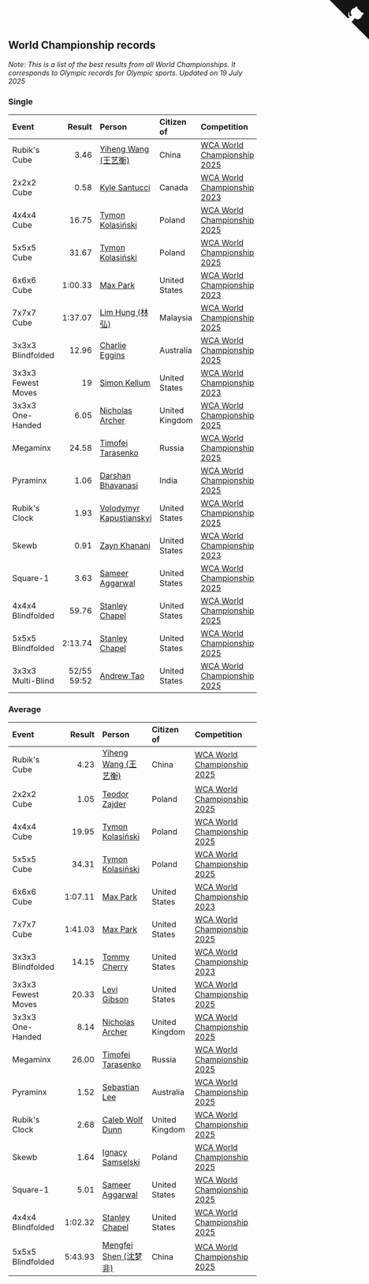 ## World Championship records

*Note: This is a list of the best results from all World Championships. It corresponds to Olympic records for Olympic sports.*
*Updated on 19 July 2025*


### Single

| Event | Result | Person | Citizen of | Competition |
| :--- | ---: | :--- | :--- | :--- |
| Rubik's Cube | 3.46 | [Yiheng Wang (王艺衡)](https://www.worldcubeassociation.org/persons/2019WANY36) | China | [WCA World Championship 2025](https://www.worldcubeassociation.org/competitions/WC2025) |
| 2x2x2 Cube | 0.58 | [Kyle Santucci](https://www.worldcubeassociation.org/persons/2016SANT08) | Canada | [WCA World Championship 2023](https://www.worldcubeassociation.org/competitions/WC2023) |
| 4x4x4 Cube | 16.75 | [Tymon Kolasiński](https://www.worldcubeassociation.org/persons/2016KOLA02) | Poland | [WCA World Championship 2025](https://www.worldcubeassociation.org/competitions/WC2025) |
| 5x5x5 Cube | 31.67 | [Tymon Kolasiński](https://www.worldcubeassociation.org/persons/2016KOLA02) | Poland | [WCA World Championship 2025](https://www.worldcubeassociation.org/competitions/WC2025) |
| 6x6x6 Cube | 1:00.33 | [Max Park](https://www.worldcubeassociation.org/persons/2012PARK03) | United States | [WCA World Championship 2023](https://www.worldcubeassociation.org/competitions/WC2023) |
| 7x7x7 Cube | 1:37.07 | [Lim Hung (林弘)](https://www.worldcubeassociation.org/persons/2016HUNG08) | Malaysia | [WCA World Championship 2025](https://www.worldcubeassociation.org/competitions/WC2025) |
| 3x3x3 Blindfolded | 12.96 | [Charlie Eggins](https://www.worldcubeassociation.org/persons/2019EGGI02) | Australia | [WCA World Championship 2025](https://www.worldcubeassociation.org/competitions/WC2025) |
| 3x3x3 Fewest Moves | 19 | [Simon Kellum](https://www.worldcubeassociation.org/persons/2016KELL12) | United States | [WCA World Championship 2023](https://www.worldcubeassociation.org/competitions/WC2023) |
| 3x3x3 One-Handed | 6.05 | [Nicholas Archer](https://www.worldcubeassociation.org/persons/2020ARCH01) | United Kingdom | [WCA World Championship 2025](https://www.worldcubeassociation.org/competitions/WC2025) |
| Megaminx | 24.58 | [Timofei Tarasenko](https://www.worldcubeassociation.org/persons/2019TARA09) | Russia | [WCA World Championship 2025](https://www.worldcubeassociation.org/competitions/WC2025) |
| Pyraminx | 1.06 | [Darshan Bhavanasi](https://www.worldcubeassociation.org/persons/2022BHAV01) | India | [WCA World Championship 2025](https://www.worldcubeassociation.org/competitions/WC2025) |
| Rubik's Clock | 1.93 | [Volodymyr Kapustianskyi](https://www.worldcubeassociation.org/persons/2022KAPU01) | United States | [WCA World Championship 2025](https://www.worldcubeassociation.org/competitions/WC2025) |
| Skewb | 0.91 | [Zayn Khanani](https://www.worldcubeassociation.org/persons/2018KHAN28) | United States | [WCA World Championship 2023](https://www.worldcubeassociation.org/competitions/WC2023) |
| Square-1 | 3.63 | [Sameer Aggarwal](https://www.worldcubeassociation.org/persons/2017AGGA01) | United States | [WCA World Championship 2025](https://www.worldcubeassociation.org/competitions/WC2025) |
| 4x4x4 Blindfolded | 59.76 | [Stanley Chapel](https://www.worldcubeassociation.org/persons/2016CHAP04) | United States | [WCA World Championship 2025](https://www.worldcubeassociation.org/competitions/WC2025) |
| 5x5x5 Blindfolded | 2:13.74 | [Stanley Chapel](https://www.worldcubeassociation.org/persons/2016CHAP04) | United States | [WCA World Championship 2025](https://www.worldcubeassociation.org/competitions/WC2025) |
| 3x3x3 Multi-Blind | 52/55 59:52 | [Andrew Tao](https://www.worldcubeassociation.org/persons/2022TAOA01) | United States | [WCA World Championship 2025](https://www.worldcubeassociation.org/competitions/WC2025) |

### Average

| Event | Result | Person | Citizen of | Competition |
| :--- | ---: | :--- | :--- | :--- |
| Rubik's Cube | 4.23 | [Yiheng Wang (王艺衡)](https://www.worldcubeassociation.org/persons/2019WANY36) | China | [WCA World Championship 2025](https://www.worldcubeassociation.org/competitions/WC2025) |
| 2x2x2 Cube | 1.05 | [Teodor Zajder](https://www.worldcubeassociation.org/persons/2021ZAJD03) | Poland | [WCA World Championship 2025](https://www.worldcubeassociation.org/competitions/WC2025) |
| 4x4x4 Cube | 19.95 | [Tymon Kolasiński](https://www.worldcubeassociation.org/persons/2016KOLA02) | Poland | [WCA World Championship 2025](https://www.worldcubeassociation.org/competitions/WC2025) |
| 5x5x5 Cube | 34.31 | [Tymon Kolasiński](https://www.worldcubeassociation.org/persons/2016KOLA02) | Poland | [WCA World Championship 2025](https://www.worldcubeassociation.org/competitions/WC2025) |
| 6x6x6 Cube | 1:07.11 | [Max Park](https://www.worldcubeassociation.org/persons/2012PARK03) | United States | [WCA World Championship 2023](https://www.worldcubeassociation.org/competitions/WC2023) |
| 7x7x7 Cube | 1:41.03 | [Max Park](https://www.worldcubeassociation.org/persons/2012PARK03) | United States | [WCA World Championship 2025](https://www.worldcubeassociation.org/competitions/WC2025) |
| 3x3x3 Blindfolded | 14.15 | [Tommy Cherry](https://www.worldcubeassociation.org/persons/2015CHER07) | United States | [WCA World Championship 2023](https://www.worldcubeassociation.org/competitions/WC2023) |
| 3x3x3 Fewest Moves | 20.33 | [Levi Gibson](https://www.worldcubeassociation.org/persons/2018GIBS04) | United States | [WCA World Championship 2025](https://www.worldcubeassociation.org/competitions/WC2025) |
| 3x3x3 One-Handed | 8.14 | [Nicholas Archer](https://www.worldcubeassociation.org/persons/2020ARCH01) | United Kingdom | [WCA World Championship 2025](https://www.worldcubeassociation.org/competitions/WC2025) |
| Megaminx | 26.00 | [Timofei Tarasenko](https://www.worldcubeassociation.org/persons/2019TARA09) | Russia | [WCA World Championship 2025](https://www.worldcubeassociation.org/competitions/WC2025) |
| Pyraminx | 1.52 | [Sebastian Lee](https://www.worldcubeassociation.org/persons/2021LEES01) | Australia | [WCA World Championship 2025](https://www.worldcubeassociation.org/competitions/WC2025) |
| Rubik's Clock | 2.68 | [Caleb Wolf Dunn](https://www.worldcubeassociation.org/persons/2022DUNN03) | United Kingdom | [WCA World Championship 2025](https://www.worldcubeassociation.org/competitions/WC2025) |
| Skewb | 1.64 | [Ignacy Samselski](https://www.worldcubeassociation.org/persons/2022SAMS03) | Poland | [WCA World Championship 2025](https://www.worldcubeassociation.org/competitions/WC2025) |
| Square-1 | 5.01 | [Sameer Aggarwal](https://www.worldcubeassociation.org/persons/2017AGGA01) | United States | [WCA World Championship 2025](https://www.worldcubeassociation.org/competitions/WC2025) |
| 4x4x4 Blindfolded | 1:02.32 | [Stanley Chapel](https://www.worldcubeassociation.org/persons/2016CHAP04) | United States | [WCA World Championship 2025](https://www.worldcubeassociation.org/competitions/WC2025) |
| 5x5x5 Blindfolded | 5:43.93 | [Mengfei Shen (沈梦非)](https://www.worldcubeassociation.org/persons/2018SHEN07) | China | [WCA World Championship 2025](https://www.worldcubeassociation.org/competitions/WC2025) |


<a href="https://github.com/JustinTimeCuber/wca_statistics" class="github-corner" aria-label="View source on Github"><svg width="80" height="80" viewBox="0 0 250 250" style="fill:#151513; color:#fff; position: absolute; top: 0; border: 0; right: 0;" aria-hidden="true"><path d="M0,0 L115,115 L130,115 L142,142 L250,250 L250,0 Z"></path><path d="M128.3,109.0 C113.8,99.7 119.0,89.6 119.0,89.6 C122.0,82.7 120.5,78.6 120.5,78.6 C119.2,72.0 123.4,76.3 123.4,76.3 C127.3,80.9 125.5,87.3 125.5,87.3 C122.9,97.6 130.6,101.9 134.4,103.2" fill="currentColor" style="transform-origin: 130px 106px;" class="octo-arm"></path><path d="M115.0,115.0 C114.9,115.1 118.7,116.5 119.8,115.4 L133.7,101.6 C136.9,99.2 139.9,98.4 142.2,98.6 C133.8,88.0 127.5,74.4 143.8,58.0 C148.5,53.4 154.0,51.2 159.7,51.0 C160.3,49.4 163.2,43.6 171.4,40.1 C171.4,40.1 176.1,42.5 178.8,56.2 C183.1,58.6 187.2,61.8 190.9,65.4 C194.5,69.0 197.7,73.2 200.1,77.6 C213.8,80.2 216.3,84.9 216.3,84.9 C212.7,93.1 206.9,96.0 205.4,96.6 C205.1,102.4 203.0,107.8 198.3,112.5 C181.9,128.9 168.3,122.5 157.7,114.1 C157.9,116.9 156.7,120.9 152.7,124.9 L141.0,136.5 C139.8,137.7 141.6,141.9 141.8,141.8 Z" fill="currentColor" class="octo-body"></path></svg></a><style>.github-corner:hover .octo-arm{animation:octocat-wave 560ms ease-in-out}@keyframes octocat-wave{0%,100%{transform:rotate(0)}20%,60%{transform:rotate(-25deg)}40%,80%{transform:rotate(10deg)}}@media (max-width:500px){.github-corner:hover .octo-arm{animation:none}.github-corner .octo-arm{animation:octocat-wave 560ms ease-in-out}}</style>
